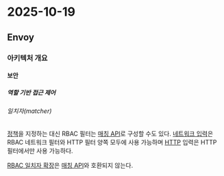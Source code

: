 # 2025-10-19

## Envoy

### 아키텍처 개요

#### 보안

##### 역할 기반 접근 제어

###### 일치자(matcher)

[정책][api-extensions-rbac-rbac-policies]을 지정하는 대신 RBAC 필터는 [매칭 API][api-common-messages-unified-matcher-api-matcher]로 구성할 수도 있다. [네트워크 입력][arch-advanced-generic-matching-network-input-functions]은 RBAC 네트워크 필터와 HTTP 필터 양쪽 모두에 사용 가능하며 [HTTP][arch-advanced-generic-matching-http-input-functions] 입력은 HTTP 필터에서만 사용 가능하다.

[RBAC 일치자 확장][api-extensions-rbac-matchers]은 [매칭 API][api-common-messages-unified-matcher-api-matcher]와 호환되지 않는다.

[api-extensions-rbac-rbac-policies]: https://www.envoyproxy.io/docs/envoy/latest/api-v3/config/rbac/v3/rbac.proto#envoy-v3-api-field-config-rbac-v3-rbac-policies
[api-common-messages-unified-matcher-api-matcher]: https://www.envoyproxy.io/docs/envoy/latest/xds/type/matcher/v3/matcher.proto#envoy-v3-api-msg-xds-type-matcher-v3-matcher
[arch-advanced-generic-matching-network-input-functions]: https://www.envoyproxy.io/docs/envoy/latest/intro/arch_overview/advanced/matching/matching_api#extension-category-envoy-matching-network-input
[arch-advanced-generic-matching-http-input-functions]: https://www.envoyproxy.io/docs/envoy/latest/intro/arch_overview/advanced/matching/matching_api#extension-category-envoy-matching-http-input
[api-extensions-rbac-matchers]: https://www.envoyproxy.io/docs/envoy/latest/api-v3/config/rbac/matchers#api-v3-config-rbac-matchers
